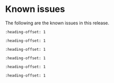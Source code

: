# Known issues 

The following are the known issues in this release.



```{include} ../../../../release/known_issues/known_issue_new_project_wizard_compile_failure.md
:heading-offset: 1
```

```{include} ../../../../release/known_issues/known_issue_only_freertos_is_tested_for_rtos_support.md
:heading-offset: 1
```

```{include} ../../../../release/known_issues/known_issue_disabled_pairing_and_bonding_for_most_sensor_appli.md
:heading-offset: 1
```

```{include} ../../../../release/known_issues/known_issue_bluetooth_le.md
:heading-offset: 1
```

```{include} ../../../../release/known_issues/known_issue_other_limitations.md
:heading-offset: 1
```

```{include} ../../../../release/known_issues/latest_mcux_ide_24_9_25_cannot_support_multicore_compiling.md
:heading-offset: 1
```

